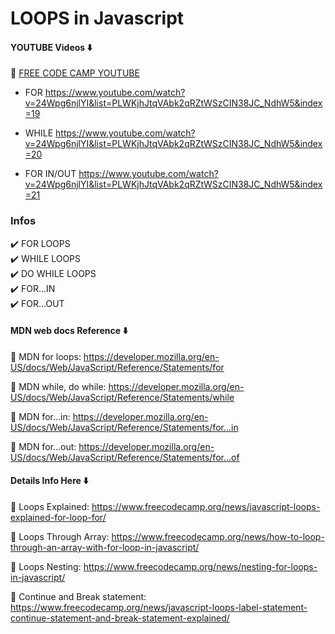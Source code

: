 # LOOPS in Javascript

#### YOUTUBE Videos ⬇️

🚀 [FREE CODE CAMP YOUTUBE](https://www.youtube.com/@freecodecamp/featured)

- FOR https://www.youtube.com/watch?v=24Wpg6njlYI&list=PLWKjhJtqVAbk2qRZtWSzCIN38JC_NdhW5&index=19

- WHILE https://www.youtube.com/watch?v=24Wpg6njlYI&list=PLWKjhJtqVAbk2qRZtWSzCIN38JC_NdhW5&index=20

- FOR IN/OUT https://www.youtube.com/watch?v=24Wpg6njlYI&list=PLWKjhJtqVAbk2qRZtWSzCIN38JC_NdhW5&index=21

### Infos

✔️ FOR LOOPS <br>
✔️ WHILE LOOPS <br>
✔️ DO WHILE LOOPS <br>
✔️ FOR...IN <br>
✔️ FOR...OUT <br>

#### MDN web docs Reference ⬇️

🚀 MDN for loops: https://developer.mozilla.org/en-US/docs/Web/JavaScript/Reference/Statements/for

🚀 MDN while, do while: https://developer.mozilla.org/en-US/docs/Web/JavaScript/Reference/Statements/while

🚀 MDN for...in: https://developer.mozilla.org/en-US/docs/Web/JavaScript/Reference/Statements/for...in

🚀 MDN for...out: https://developer.mozilla.org/en-US/docs/Web/JavaScript/Reference/Statements/for...of

#### Details Info Here ⬇️

🚀 Loops Explained: https://www.freecodecamp.org/news/javascript-loops-explained-for-loop-for/

🚀 Loops Through Array: https://www.freecodecamp.org/news/how-to-loop-through-an-array-with-for-loop-in-javascript/

🚀 Loops Nesting: https://www.freecodecamp.org/news/nesting-for-loops-in-javascript/

🚀 Continue and Break statement: https://www.freecodecamp.org/news/javascript-loops-label-statement-continue-statement-and-break-statement-explained/

